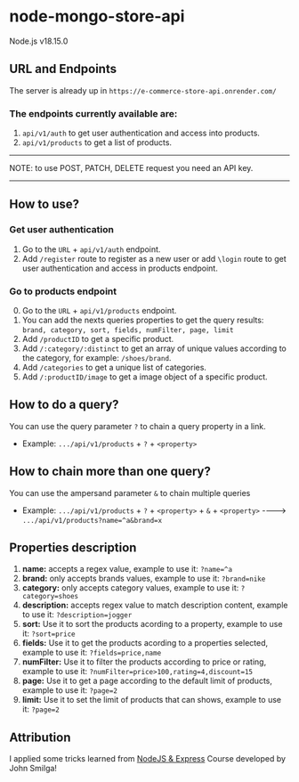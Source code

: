# node-mongo-store-api

Node.js v18.15.0


## URL and Endpoints

The server is already up in `https://e-commerce-store-api.onrender.com/`

### The endpoints currently available are:
1. `api/v1/auth` to get user authentication and access into products.
2. `api/v1/products` to get a list of products.

___
NOTE: to use POST, PATCH, DELETE request you need an API key.
___

## How to use?

### Get user authentication

1. Go to the `URL` + `api/v1/auth` endpoint.
2. Add `/register` route to register as a new user or add `\login` route to get user authentication and access in products endpoint.

### Go to products endpoint

0. Go to the `URL` + `api/v1/products` endpoint.
1. You can add the nexts queries properties to get the query results: `brand, category, sort, fields, numFilter, page, limit`
2. Add `/productID` to get a specific product.
3. Add `/:category/:distinct` to get an array of unique values according to the category, for example: `/shoes/brand`.
4. Add `/categories` to get a unique list of categories.
5. Add `/:productID/image` to get a image object of a specific product.

## How to do a query?

You can use the query parameter `?` to chain a query property in a link.
* Example:  `.../api/v1/products` + `?` + `<property>`


## How to chain more than one query?

You can use the ampersand parameter `&` to chain multiple queries
* Example:  `.../api/v1/products` + `?` + `<property>` + `&` + `<property>`  ----> `.../api/v1/products?name=^a&brand=x`



## Properties description

1. __name:__ accepts a regex value, example to use it: `?name=^a` 
2. __brand:__  only accepts brands values, example to use it: `?brand=nike`
3. __category:__ only accepts category values, example to use it: `?category=shoes`
4. __description:__ accepts regex value to match description content, example to use it: `?description=jogger`
5. __sort:__ Use it to sort the products acording to a property, example to use it: `?sort=price`
6. __fields:__ Use it to get the products acording to a properties selected, example to use it: `?fields=price,name`
7. __numFilter:__ Use it to filter the products according to price or rating, example to use it: `?numFilter=price>100,rating=4,discount=15`
8. __page:__ Use it to get a page according to the default limit of products, example to use it: `?page=2`
9. __limit:__ Use it to set the limit of products that can shows, example to use it: `?page=2`


## Attribution
I applied some tricks learned from [NodeJS & Express][1] Course developed by John Smilga!

[1]: https://www.youtube.com/watch?v=qwfE7fSVaZM
